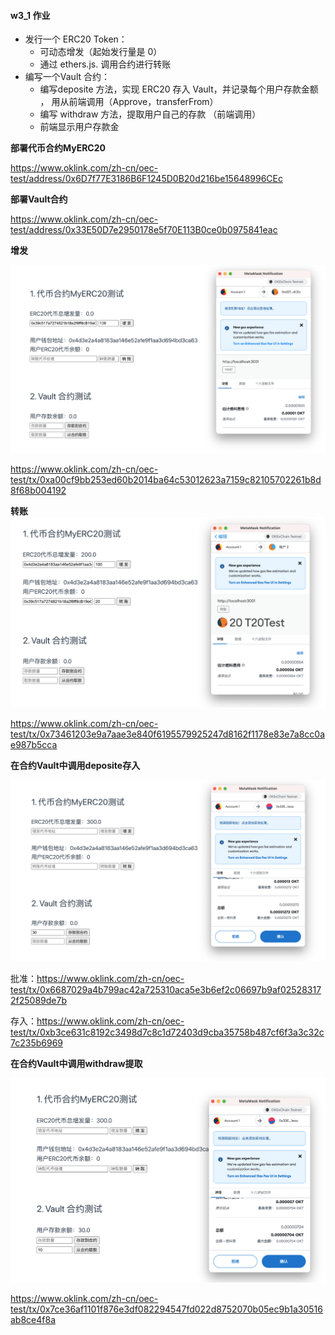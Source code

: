 #### **w3_1 作业**

* 发⾏⼀个 ERC20 Token： 
  * 可动态增发（起始发⾏量是 0） 
  * 通过 ethers.js. 调⽤合约进⾏转账
* 编写⼀个Vault 合约：
  * 编写deposite ⽅法，实现 ERC20 存⼊ Vault，并记录每个⽤户存款⾦额 ， ⽤从前端调⽤（Approve，transferFrom） 
  * 编写 withdraw ⽅法，提取⽤户⾃⼰的存款 （前端调⽤）
  * 前端显示⽤户存款⾦



**部署代币合约MyERC20**

https://www.oklink.com/zh-cn/oec-test/address/0x6D7f77E3186B6F1245D0B20d216be15648996CEc


**部署Vault合约**

https://www.oklink.com/zh-cn/oec-test/address/0x33E50D7e2950178e5f70E113B0ce0b0975841eac


**增发**

![w3_1_1.png](w3_1.resources/w3_1_1.png)

https://www.oklink.com/zh-cn/oec-test/tx/0xa00cf9bb253ed60b2014ba64c53012623a7159c82105702261b8d8f68b004192



**转账**
![w3_1_2.png](w3_1.resources/w3_1_2.png)

https://www.oklink.com/zh-cn/oec-test/tx/0x73461203e9a7aae3e840f6195579925247d8162f1178e83e7a8cc0ae987b5cca


**在合约Vault中调用deposite存入**

![w3_1_3.png](w3_1.resources/w3_1_3.png)

批准：https://www.oklink.com/zh-cn/oec-test/tx/0x6687029a4b799ac42a725310aca5e3b6ef2c06697b9af025283172f25089de7b

存入：https://www.oklink.com/zh-cn/oec-test/tx/0xb3ce631c8192c3498d7c8c1d72403d9cba35758b487cf6f3a3c32c7c235b6969

**在合约Vault中调用withdraw提取**

![w3_1_4.png](w3_1.resources/w3_1_4.png)

https://www.oklink.com/zh-cn/oec-test/tx/0x7ce36af1101f876e3df082294547fd022d8752070b05ec9b1a30516ab8ce4f8a